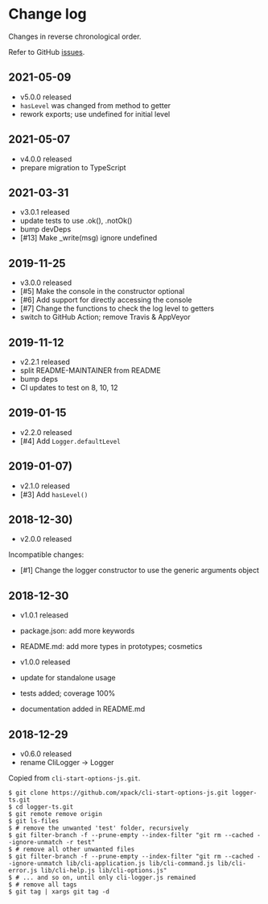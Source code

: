 # Change log

Changes in reverse chronological order.

Refer to GitHub [issues](https://github.com/xpack/logger-ts/issues/).

## 2021-05-09

- v5.0.0 released
- `hasLevel` was changed from method to getter
- rework exports; use undefined for initial level

## 2021-05-07

- v4.0.0 released
- prepare migration to TypeScript

## 2021-03-31

- v3.0.1 released
- update tests to use .ok(), .notOk()
- bump devDeps
- [#13] Make _write(msg) ignore undefined

## 2019-11-25

- v3.0.0 released
- [#5] Make the console in the constructor optional
- [#6] Add support for directly accessing the console
- [#7] Change the functions to check the log level to getters
- switch to GitHub Action; remove Travis & AppVeyor

## 2019-11-12

- v2.2.1 released
- split README-MAINTAINER from README
- bump deps
- CI updates to test on 8, 10, 12

## 2019-01-15

- v2.2.0 released
- [#4] Add `Logger.defaultLevel`
  
## 2019-01-07)

- v2.1.0 released
- [#3] Add `hasLevel()`

## 2018-12-30)

- v2.0.0 released

Incompatible changes:

- [#1] Change the logger constructor to use the generic arguments object

## 2018-12-30

- v1.0.1 released
- package.json: add more keywords
- README.md: add more types in prototypes; cosmetics

- v1.0.0 released
- update for standalone usage
- tests added; coverage 100%
- documentation added in README.md
  
## 2018-12-29

- v0.6.0 released
- rename CliLogger -> Logger

Copied from `cli-start-options-js.git`.

```console
$ git clone https://github.com/xpack/cli-start-options-js.git logger-ts.git
$ cd logger-ts.git
$ git remote remove origin
$ git ls-files
$ # remove the unwanted 'test' folder, recursively
$ git filter-branch -f --prune-empty --index-filter "git rm --cached --ignore-unmatch -r test"
$ # remove all other unwanted files
$ git filter-branch -f --prune-empty --index-filter "git rm --cached --ignore-unmatch lib/cli-application.js lib/cli-command.js lib/cli-error.js lib/cli-help.js lib/cli-options.js"
$ # ... and so on, until only cli-logger.js remained
$ # remove all tags
$ git tag | xargs git tag -d
```
